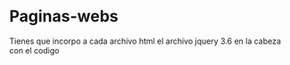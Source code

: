 # Paginas-webs

Tienes que incorpo a cada archivo html  el archivo jquery 3.6 en la cabeza con el codigo <script src>
